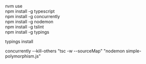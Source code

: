 nvm use    
npm install -g typescript    
npm install -g concurrently    
npm install -g nodemon    
npm install -g tslint    
npm install -g typings    

typings install    

concurrently --kill-others "tsc -w --sourceMap" "nodemon simple-polymorphism.js"